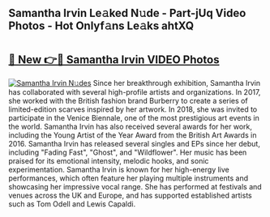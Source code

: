 ## Samantha Irvin Le𝚊ked N𝚞de - Part-jUq Video Photos - Hot Onlyf𝚊ns Le𝚊ks ahtXQ

# <h2><a href="http://ab47169.deff.icu/?id=Samantha+Irvin">🔗 New 👉🔴 Samantha Irvin VIDEO Photos</a></h2>

[![Samantha Irvin N𝚞des](https://i.imgur.com/rIISA9y.gif)](http://ab47169.deff.icu/?id=Samantha+Irvin)
Since her breakthrough exhibition, Samantha Irvin has collaborated with several high-profile artists and organizations. In 2017, she worked with the British fashion brand Burberry to create a series of limited-edition scarves inspired by her artwork. In 2018, she was invited to participate in the Venice Biennale, one of the most prestigious art events in the world. Samantha Irvin has also received several awards for her work, including the Young Artist of the Year Award from the British Art Awards in 2016. Samantha Irvin has released several singles and EPs since her debut, including "Fading Fast", "Ghost", and "Wildflower". Her music has been praised for its emotional intensity, melodic hooks, and sonic experimentation. Samantha Irvin is known for her high-energy live performances, which often feature her playing multiple instruments and showcasing her impressive vocal range. She has performed at festivals and venues across the UK and Europe, and has supported established artists such as Tom Odell and Lewis Capaldi.

